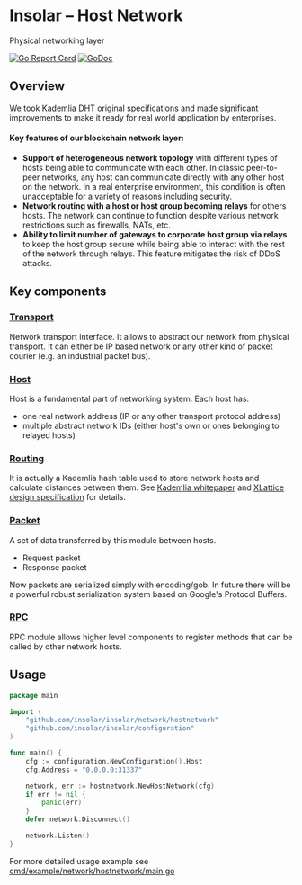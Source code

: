 Insolar – Host Network
===============
Physical networking layer

[![Go Report Card](https://goreportcard.com/badge/github.com/insolar/insolar/network/hostnetwork)](https://goreportcard.com/report/github.com/insolar/insolar/network/hostnetwork)
[![GoDoc](https://godoc.org/github.com/insolar/insolar/network/hostnetwork?status.svg)](https://godoc.org/github.com/insolar/insolar/network/hostnetwork)


Overview
--------

We took [Kademlia DHT](https://en.wikipedia.org/wiki/Kademlia) original specifications and made significant improvements to make it ready
for real world application by enterprises.

#### Key features of our blockchain network layer:
 - **Support of heterogeneous network topology** with different types of hosts being able to communicate with each other.
   In classic peer-to-peer networks, any host can communicate directly with any other host on the network.
   In a real enterprise environment, this condition is often unacceptable for a variety of reasons including security.
 - **Network routing with a host or host group becoming relays** for others hosts.
   The network can continue to function despite various network restrictions such as firewalls, NATs, etc.
 - **Ability to limit number of gateways to corporate host group via relays** to keep the host group secure while being
   able to interact with the rest of the network through relays. This feature mitigates the risk of DDoS attacks.


Key components
--------------
### [Transport](https://godoc.org/github.com/insolar/insolar/network/hostnetwork/transport)
Network transport interface. It allows to abstract our network from physical transport.
It can either be IP based network or any other kind of packet courier (e.g. an industrial packet bus). 

### [Host](https://godoc.org/github.com/insolar/insolar/network/hostnetwork/host)
Host is a fundamental part of networking system. Each host has:
 - one real network address (IP or any other transport protocol address)
 - multiple abstract network IDs (either host's own or ones belonging to relayed hosts)

### [Routing](https://godoc.org/github.com/insolar/insolar/network/hostnetwork/routing)
It is actually a Kademlia hash table used to store network hosts and calculate distances between them.
See [Kademlia whitepaper](https://pdos.csail.mit.edu/~petar/papers/maymounkov-kademlia-lncs.pdf) and
[XLattice design specification](http://xlattice.sourceforge.net/components/protocol/kademlia/specs.html) for details.


### [Packet](https://godoc.org/github.com/insolar/insolar/network/hostnetwork/packet)
A set of data transferred by this module between hosts.
 - Request packet
 - Response packet
 
 Now packets are serialized simply with encoding/gob.
 In future there will be a powerful robust serialization system based on Google's Protocol Buffers.

### [RPC](https://godoc.org/github.com/insolar/insolar/network/hostnetwork/rpc)
RPC module allows higher level components to register methods that can be called by other network hosts.

Usage
-----

```go
package main

import (
	"github.com/insolar/insolar/network/hostnetwork"
	"github.com/insolar/insolar/configuration"
)

func main() {
	cfg := configuration.NewConfiguration().Host
	cfg.Address = "0.0.0.0:31337"

	network, err := hostnetwork.NewHostNetwork(cfg)
	if err != nil {
		panic(err)
	}
	defer network.Disconnect()

	network.Listen()
}
```

For more detailed usage example see [cmd/example/network/hostnetwork/main.go](../../cmd/example/network/host/main.go)
